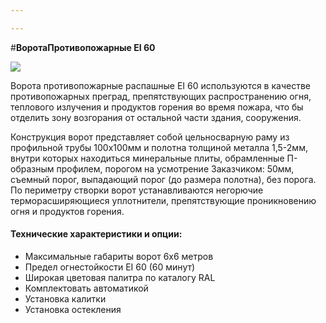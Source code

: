 ```yaml
---

---
```

\#**ВоротаПротивопожарные EI 60**

![](/static/2023-02-16-19-40-43.png)

Ворота противопожарные распашные EI 60 используются в качестве противопожарных преград, препятствующих распространению огня, теплового излучения и продуктов горения во время пожара, что бы отделить зону возгорания от остальной части здания, сооружения.

Конструкция ворот представляет собой цельносварную раму из профильной трубы 100х100мм и полотна толщиной металла 1,5-2мм, внутри которых находиться минеральные плиты, обрамленные П-образным профилем, порогом на усмотрение Заказчиком: 50мм, съемный порог, выпадающий порог (до размера полотна), без порога. По периметру створки ворот устанавливаются негорючие терморасширяющиеся уплотнители, препятствующие проникновению огня и продуктов горения.

#### **Технические характеристики и опции:**

* Максимальные габариты ворот 6х6 метров
* Предел огнестойкости EI 60 (60 минут)
* Широкая цветовая палитра по каталогу RAL
* Комплектовать автоматикой
* Установка калитки
* Установка остекления